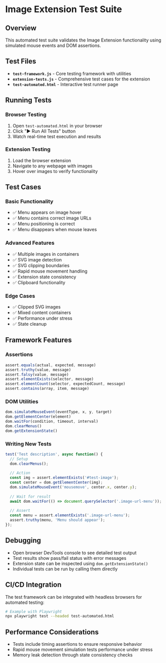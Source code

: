 # Image Extension Test Suite

## Overview

This automated test suite validates the Image Extension functionality using simulated mouse events and DOM assertions.

## Test Files

- **`test-framework.js`** - Core testing framework with utilities
- **`extension-tests.js`** - Comprehensive test cases for the extension
- **`test-automated.html`** - Interactive test runner page

## Running Tests

### Browser Testing
1. Open `test-automated.html` in your browser
2. Click "▶️ Run All Tests" button
3. Watch real-time test execution and results

### Extension Testing
1. Load the browser extension
2. Navigate to any webpage with images
3. Hover over images to verify functionality

## Test Cases

### Basic Functionality
- ✅ Menu appears on image hover
- ✅ Menu contains correct image URLs
- ✅ Menu positioning is correct
- ✅ Menu disappears when mouse leaves

### Advanced Features
- ✅ Multiple images in containers
- ✅ SVG image detection
- ✅ SVG clipping boundaries
- ✅ Rapid mouse movement handling
- ✅ Extension state consistency
- ✅ Clipboard functionality

### Edge Cases
- ✅ Clipped SVG images
- ✅ Mixed content containers
- ✅ Performance under stress
- ✅ State cleanup

## Framework Features

### Assertions
```javascript
assert.equals(actual, expected, message)
assert.truthy(value, message)
assert.falsy(value, message)
assert.elementExists(selector, message)
assert.elementCount(selector, expectedCount, message)
assert.contains(array, item, message)
```

### DOM Utilities
```javascript
dom.simulateMouseEvent(eventType, x, y, target)
dom.getElementCenter(element)
dom.waitFor(condition, timeout, interval)
dom.clearMenus()
dom.getExtensionState()
```

### Writing New Tests
```javascript
test('Test description', async function() {
  // Setup
  dom.clearMenus();
  
  // Action
  const img = assert.elementExists('#test-image');
  const center = dom.getElementCenter(img);
  dom.simulateMouseEvent('mousemove', center.x, center.y);
  
  // Wait for result
  await dom.waitFor(() => document.querySelector('.image-url-menu'));
  
  // Assert
  const menu = assert.elementExists('.image-url-menu');
  assert.truthy(menu, 'Menu should appear');
});
```

## Debugging

- Open browser DevTools console to see detailed test output
- Test results show pass/fail status with error messages
- Extension state can be inspected using `dom.getExtensionState()`
- Individual tests can be run by calling them directly

## CI/CD Integration

The test framework can be integrated with headless browsers for automated testing:

```bash
# Example with Playwright
npx playwright test --headed test-automated.html
```

## Performance Considerations

- Tests include timing assertions to ensure responsive behavior
- Rapid mouse movement simulation tests performance under stress
- Memory leak detection through state consistency checks